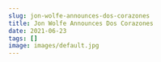```yaml
---
slug: jon-wolfe-announces-dos-corazones
title: Jon Wolfe Announces Dos Corazones
date: 2021-06-23
tags: []
image: images/default.jpg
---
```

